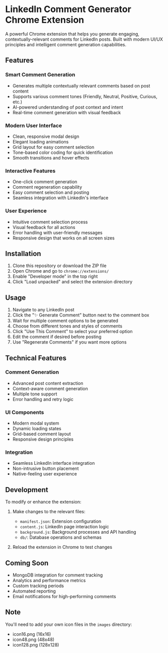 # LinkedIn Comment Generator Chrome Extension

A powerful Chrome extension that helps you generate engaging, contextually-relevant comments for LinkedIn posts. Built with modern UI/UX principles and intelligent comment generation capabilities.

## Features

### Smart Comment Generation
- Generates multiple contextually relevant comments based on post content
- Supports various comment tones (Friendly, Neutral, Positive, Curious, etc.)
- AI-powered understanding of post context and intent
- Real-time comment generation with visual feedback

### Modern User Interface
- Clean, responsive modal design
- Elegant loading animations
- Grid layout for easy comment selection
- Tone-based color coding for quick identification
- Smooth transitions and hover effects

### Interactive Features
- One-click comment generation
- Comment regeneration capability
- Easy comment selection and posting
- Seamless integration with LinkedIn's interface

### User Experience
- Intuitive comment selection process
- Visual feedback for all actions
- Error handling with user-friendly messages
- Responsive design that works on all screen sizes

## Installation

1. Clone this repository or download the ZIP file
2. Open Chrome and go to `chrome://extensions/`
3. Enable "Developer mode" in the top right
4. Click "Load unpacked" and select the extension directory

## Usage

1. Navigate to any LinkedIn post
2. Click the "✨ Generate Comment" button next to the comment box
3. Wait for multiple comment options to be generated
4. Choose from different tones and styles of comments
5. Click "Use This Comment" to select your preferred option
6. Edit the comment if desired before posting
7. Use "Regenerate Comments" if you want more options

## Technical Features

### Comment Generation
- Advanced post content extraction
- Context-aware comment generation
- Multiple tone support
- Error handling and retry logic

### UI Components
- Modern modal system
- Dynamic loading states
- Grid-based comment layout
- Responsive design principles

### Integration
- Seamless LinkedIn interface integration
- Non-intrusive button placement
- Native-feeling user experience

## Development

To modify or enhance the extension:

1. Make changes to the relevant files:
   - `manifest.json`: Extension configuration
   - `content.js`: LinkedIn page interaction logic
   - `background.js`: Background processes and API handling
   - `db/`: Database operations and schemas

2. Reload the extension in Chrome to test changes

## Coming Soon
- MongoDB integration for comment tracking
- Analytics and performance metrics
- Custom tracking periods
- Automated reporting
- Email notifications for high-performing comments

## Note

You'll need to add your own icon files in the `images` directory:
- icon16.png (16x16)
- icon48.png (48x48)
- icon128.png (128x128)
